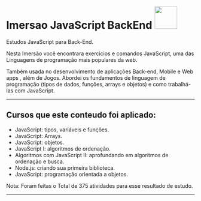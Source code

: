 # **Imersao JavaScript BackEnd** <img src="https://cdn.jsdelivr.net/gh/devicons/devicon/icons/javascript/javascript-original.svg" width="60"/>

Estudos JavaScript para Back-End.

Nesta Imersão você encontrara exercicios e comandos JavaScript, uma das Linguagens de programação mais populares da web.

Também usada no desenvolvimento de aplicações Back-end, Mobile e Web apps , além de Jogos.
Abordei os fundamentos de linguagem de programação (tipos de dados, funções, arrays e objetos) e como trabalhá-las com JavaScript.

****
## Cursos que este conteudo foi aplicado:

- JavaScript: tipos, variáveis e funções.
- JavaScript: Arrays.
- JavaScript: objetos.
- JavaScript I: algoritmos de ordenação.
- Algoritmos com JavaScript II: aprofundando em algoritmos de ordenação e busca.
- Node.js: criando sua primeira biblioteca.
- JavaScript: programação orientada a objetos.

Nota: Foram feitas o Total de 375 atividades para esse resultado de estudo.

****
